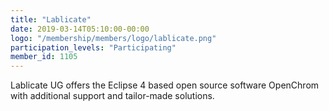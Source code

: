 ```yaml
---
title: "Lablicate"
date: 2019-03-14T05:10:00-00:00
logo: "/membership/members/logo/lablicate.png"
participation_levels: "Participating"
member_id: 1105
---
```


Lablicate UG offers the Eclipse 4 based open source software OpenChrom with additional support and tailor-made solutions.